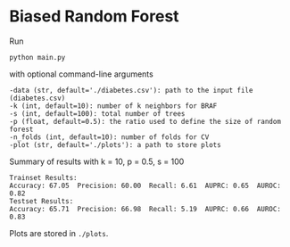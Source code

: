# Biased Random Forest

Run
```
python main.py
```

with optional command-line arguments
```
-data (str, default='./diabetes.csv'): path to the input file (diabetes.csv)
-k (int, default=10): number of k neighbors for BRAF
-s (int, default=100): total number of trees
-p (float, default=0.5): the ratio used to define the size of random forest
-n_folds (int, default=10): number of folds for CV
-plot (str, default='./plots'): a path to store plots
```
Summary of results with k = 10, p = 0.5, s = 100
```
Trainset Results:
Accuracy: 67.05  Precision: 60.00  Recall: 6.61  AUPRC: 0.65  AUROC: 0.82
Testset Results:
Accuracy: 65.71  Precision: 66.98  Recall: 5.19  AUPRC: 0.66  AUROC: 0.83
```
Plots are stored in `./plots`. 
